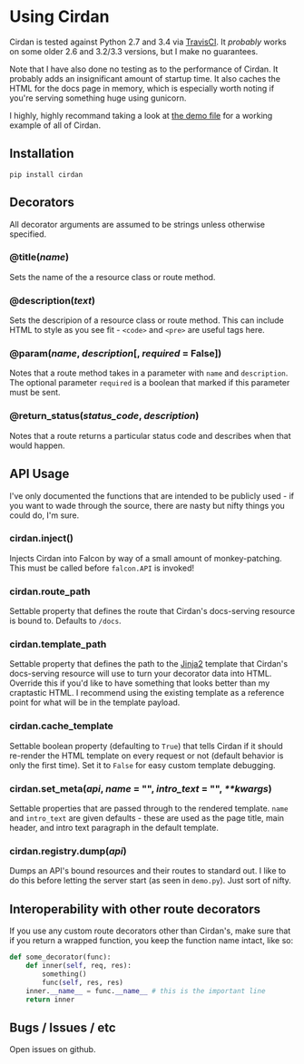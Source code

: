 # Using Cirdan

Cirdan is tested against Python 2.7 and 3.4 via [TravisCI](https://travis-ci.org/forana/python-cirdan). It _probably_ works on some older 2.6 and 3.2/3.3 versions, but I make no guarantees.

Note that I have also done no testing as to the performance of Cirdan. It probably adds an insignificant amount of startup time. It also caches the HTML for the docs page in memory, which is especially worth noting if you're serving something huge using gunicorn.

I highly, highly recommand taking a look at [the demo file](./demo.py) for a working example of all of Cirdan.

## Installation

```
pip install cirdan
```

## Decorators

All decorator arguments are assumed to be strings unless otherwise specified.

### @title(_name_)
Sets the name of the a resource class or route method.

### @description(_text_)
Sets the descripion of a resource class or route method. This can include HTML to style as you see fit - `<code>` and `<pre>` are useful tags here.

### @param(_name_, _description_[, _required_ = False])
Notes that a route method takes in a parameter with `name` and `description`. The optional parameter `required` is a boolean that marked if this parameter must be sent.

### @return_status(_status\_code_, _description_)
Notes that a route returns a particular status code and describes when that would happen.

## API Usage

I've only documented the functions that are intended to be publicly used - if you want to wade through the source, there are nasty but nifty things you could do, I'm sure.

### cirdan.inject()
Injects Cirdan into Falcon by way of a small amount of monkey-patching. This must be called before `falcon.API` is invoked!

### cirdan.route_path
Settable property that defines the route that Cirdan's docs-serving resource is bound to. Defaults to `/docs`.

### cirdan.template_path
Settable property that defines the path to the [Jinja2](http://jinja.pocoo.org/) template that Cirdan's docs-serving resource will use to turn your decorator data into HTML. Override this if you'd like to have something that looks better than my craptastic HTML. I recommend using the existing template as a reference point for what will be in the template payload.

### cirdan.cache_template
Settable boolean property (defaulting to `True`) that tells Cirdan if it should re-render the HTML template on every request or not (default behavior is only the first time). Set it to `False` for easy custom template debugging.

### cirdan.set_meta(_api_, _name_ = "", _intro_text_ = "", _**kwargs_)

Settable properties that are passed through to the rendered template. `name` and `intro_text` are given defaults - these are used as the page title, main header, and intro text paragraph in the default template.

### cirdan.registry.dump(_api_)

Dumps an API's bound resources and their routes to standard out. I like to do this before letting the server start (as seen in `demo.py`). Just sort of nifty.

## Interoperability with other route decorators
If you use any custom route decorators other than Cirdan's, make sure that if you return a wrapped function, you keep the function name intact, like so:

```python
def some_decorator(func):
    def inner(self, req, res):
        something()
        func(self, res, res)
    inner.__name__ = func.__name__ # this is the important line
    return inner
```

## Bugs / Issues / etc

Open issues on github.
